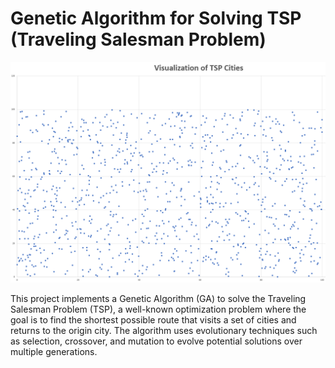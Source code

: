 # Genetic Algorithm for Solving TSP (Traveling Salesman Problem)

![Visualization Citys](visualization_cities.PNG)

This project implements a Genetic Algorithm (GA) to solve the Traveling Salesman Problem (TSP), a well-known optimization problem where the goal is to find the shortest possible route that visits a set of cities and returns to the origin city. The algorithm uses evolutionary techniques such as selection, crossover, and mutation to evolve potential solutions over multiple generations.
